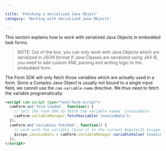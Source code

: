 ```yaml
---

title: 'Fetching a Serialized Java Object'
category: 'Working with Serialized Java Objects'

---
```


This section explains how to work with serialized Java Objects in embedded task forms.

> NOTE: Out of the box, you can only work with Java Objects which are serialized in *JSON format*
> If Java Classes are serialized using JAX-B, you need to add custom XML parsing and writing logic
> to the embedded form.

The Form SDK will only fetch those variables which are actually used in a form. Since a Complex Java
Object is usually not bound to a single input field, we cannot use the `cam-variable-name` directive.
We thus need to fetch the variable programatically:

```html
<script cam-script type="text/form-script">
  camForm.on('form-loaded', function() {
    // tell the form SDK to fetch the variable named 'invoiceData'
    camForm.variableManager.fetchVariable('invoiceData');
  });
  camForm.on('variables-fetched', function() {
    // work with the variable (bind it to the current AngularJS $scope)
    $scope.invoiceData = camForm.variableManager.variableValue('invoiceData');
  });
</script>
```
